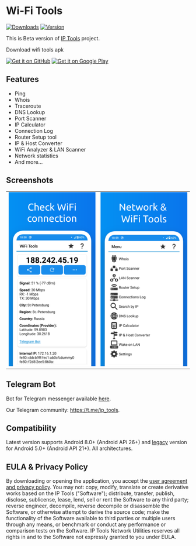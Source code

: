 # Wi-Fi Tools
[![Downloads](https://img.shields.io/github/downloads/IP-Tools-App/wifi-tools-apk/total.svg?color=blue?style=flat)](https://IP-Tools-App/wifi-tools-apk/releases/latest) [![Version](https://img.shields.io/github/v/release/IP-Tools-App/wifi-tools-apk??color=bluelabel=version)](https://IP-Tools-App/wifi-tools-apk/releases)

This is Beta version of [IP Tools](https://github.com/IP-Tools-App/ip-tools-apk) project.

Download wifi tools apk

[<img src="https://github.com/user-attachments/assets/713f7e05-838a-419f-a817-a810d81be77f" alt="Get it on GitHub" height="80">](https://github.com/IP-Tools-App/wifi-tools-apk/releases/latest)
[<img src="https://github.com/user-attachments/assets/7353ef52-d296-42a0-a97d-6c0f6412a43f" alt="Get it on Google Play" height="80">](https://ip-tools.app/android)

## Features
* Ping
* Whois
* Traceroute
* DNS Lookup
* Port Scanner
* IP Calculator
* Connection Log
* Router Setup tool
* IP & Host Converter
* WiFi Analyzer & LAN Scanner
* Network statistics
* And more...

## Screenshots
<table>
  <tr>
    <td><img src="assets/screen2.png" alt="Wifi tools features"></td>
    <td><img src="assets/screen1.png" alt="Net toolkit"></td>
</table>

## Telegram Bot
Bot for Telegram messenger available [here](https://t.me/ip_tools_bot).

Our Telegram community: https://t.me/ip_tools.

## Compatibility
Latest version supports Android 8.0+ (Android APi 26+) and [legacy](https://github.com/IP-Tools-App/wifi-tools-apk/releases/tag/3.19) version for Android 5.0+ (Android API 21+). All architectures.

## EULA & Privacy Policy
By downloading or opening the application, you accept the [user agreement and privacy policy](https://ip-tools.app/eula). 
You may not: copy, modify, translate or create derivative works based on the  IP Tools ("Software"); distribute, transfer, publish, disclose, sublicense, lease, lend, sell or rent the Software to any third party; reverse engineer, decompile, reverse decompile or disassemble the Software, or otherwise attempt to derive the source code; make the functionality of the Software available to third parties or multiple users through any means, or benchmark or conduct any performance or comparison tests on the Software. IP Tools Network Utilities reserves all rights in and to the Software not expressly granted to you under EULA.

